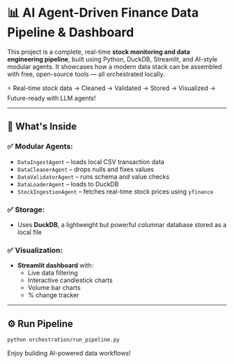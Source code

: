 # 📊 AI Agent-Driven Finance Data Pipeline & Dashboard

This project is a complete, real-time **stock monitoring and data engineering pipeline**, built using Python, DuckDB, Streamlit, and AI-style modular agents. It showcases how a modern data stack can be assembled with free, open-source tools — all orchestrated locally.

 ⚡️ Real-time stock data → Cleaned → Validated → Stored → Visualized → Future-ready with LLM agents!

---

## 🧠 What's Inside

### ✅ Modular Agents:
- `DataIngestAgent` – loads local CSV transaction data
- `DataCleanerAgent` – drops nulls and fixes values
- `DataValidatorAgent` – runs schema and value checks
- `DataLoaderAgent` – loads to DuckDB
- `StockIngestionAgent` – fetches real-time stock prices using `yfinance`

### ✅ Storage:
- Uses **DuckDB**, a lightweight but powerful columnar database stored as a local file

### ✅ Visualization:
- **Streamlit dashboard** with:
  - Live data filtering
  - Interactive candlestick charts
  - Volume bar charts
  - % change tracker

---


## ⚙️ Run Pipeline
```bash
python orchestration/run_pipeline.py
```

Enjoy building AI-powered data workflows!
